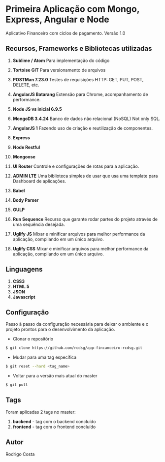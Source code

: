 # Primeira Aplicação com Mongo, Express, Angular e Node
Aplicativo Financeiro com ciclos de pagamento. Versão 1.0

## Recursos, Frameworks e Bibliotecas utilizadas
1. **Sublime / Atom** Para implementação do código
2. **Tortoise GIT** Para versionamento de arquivos
3. **POSTMan 7.23.0** Testes de requisições HTTP: GET, PUT, POST, DELETE, etc.
4. **AngularJS Batarang** Extensão para Chrome, acompanhamento de performance.

5. **Node JS vs inicial 6.9.5**
6. **MongoDB 3.4.24** Banco de dados não relacional (NoSQL) Not only SQL.

7. **AngularJS 1** Fazendo uso de criação e reutilização de componentes.
8. **Express**
9. **Node Restful**
10. **Mongoose**
11. **UI Router** Controle e configurações de rotas para a aplicação.
12. **ADMIN LTE** Uma biblioteca simples de usar que usa uma template para Dashboard de aplicações.
13. **Babel**
14. **Body Parser**
15. **GULP**
16. **Run Sequence** Recurso que garante rodar partes do projeto através de uma sequência desejada.
17. **Uglify JS** Mixar e minificar arquivos para melhor performance da aplicação, compilando em um único arquivo.
18. **Uglify CSS** Mixar e minificar arquivos para melhor performance da aplicação, compilando em um único arquivo.

## Linguagens
1. **CSS3**
2. **HTML 5**
3. **JSON**
4. **Javascript**

## Configuração

Passo à passo da configuração necessária para deixar o ambiente e o projeto prontos para o desenvolvimento da aplicação.

- Clonar o repositório
```sh
$ git clone https://github.com/rcdsg/app-fincanceiro-rcdsg.git
```

- Mudar para uma tag específica
```sh
$ git reset --hard <tag_name>
```

- Voltar para a versão mais atual do master
```sh
$ git pull
```

## Tags
Foram aplicadas 2 tags no master:

1. **backend** - tag com o backend concluído
2. **frontend** - tag com o frontend concluído

## Autor
Rodrigo Costa